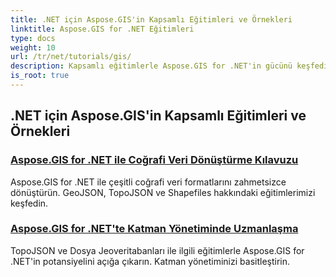 ```yaml
---
title: .NET için Aspose.GIS'in Kapsamlı Eğitimleri ve Örnekleri
linktitle: Aspose.GIS for .NET Eğitimleri
type: docs
weight: 10
url: /tr/net/tutorials/gis/
description: Kapsamlı eğitimlerle Aspose.GIS for .NET'in gücünü keşfedin. GeoData dönüşümü, geometri oluşturma, analiz, katman yönetimi ve daha fazlasında ustalaşın.
is_root: true
---
```


## .NET için Aspose.GIS'in Kapsamlı Eğitimleri ve Örnekleri 
### [Aspose.GIS for .NET ile Coğrafi Veri Dönüştürme Kılavuzu](./guide-to-geo-data-conversion/)
Aspose.GIS for .NET ile çeşitli coğrafi veri formatlarını zahmetsizce dönüştürün. GeoJSON, TopoJSON ve Shapefiles hakkındaki eğitimlerimizi keşfedin.
### [Aspose.GIS for .NET'te Katman Yönetiminde Uzmanlaşma](./mastering-layer-management/)
TopoJSON ve Dosya Jeoveritabanları ile ilgili eğitimlerle Aspose.GIS for .NET'in potansiyelini açığa çıkarın. Katman yönetiminizi basitleştirin.